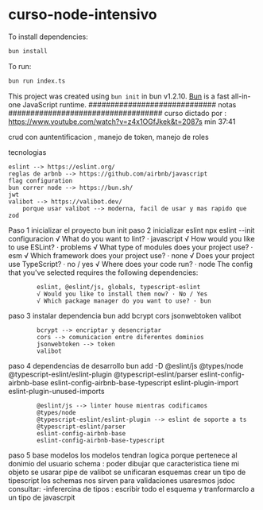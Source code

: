 # curso-node-intensivo

To install dependencies:

```bash
bun install
```

To run:

```bash
bun run index.ts
```

This project was created using `bun init` in bun v1.2.10. [Bun](https://bun.sh) is a fast all-in-one JavaScript runtime.
############################# notas ###################################
curso dictado por : https://www.youtube.com/watch?v=z4x1OGfJkek&t=2087s min 37:41

crud con auntentificacion , manejo de token, manejo de roles

tecnologias

    eslint --> https://eslint.org/
    reglas de arbnb --> https://github.com/airbnb/javascript
    flag configuration
    bun correr node --> https://bun.sh/
    jwt
    valibot --> https://valibot.dev/
        porque usar valibot --> moderna, facil de usar y mas rapido que zod

Paso 1
    inicializar el proyecto
        bun init
paso 2 
    inicializar eslint
        npx eslint --init
        configuracion
            √ What do you want to lint? · javascript
            √ How would you like to use ESLint? · problems
            √ What type of modules does your project use? · esm
            √ Which framework does your project use? · none
            √ Does your project use TypeScript? · no / yes
            √ Where does your code run? · node
            The config that you've selected requires the following dependencies:

            eslint, @eslint/js, globals, typescript-eslint
            √ Would you like to install them now? · No / Yes
            √ Which package manager do you want to use? · bun
paso 3
    instalar dependencia
        bun add bcrypt cors jsonwebtoken valibot

            bcrypt --> encriptar y desencriptar 
            cors --> comunicacion entre diferentes dominios
            jsonwebtoken --> token
            valibot
paso 4
    dependencias de desarrollo
        bun add -D @eslint/js @types/node @typescript-eslint/eslint-plugin @typescript-eslint/parser eslint-config-airbnb-base eslint-config-airbnb-base-typescript eslint-plugin-import eslint-plugin-unused-imports

            @eslint/js --> linter house mientras codificamos
            @types/node
            @typescript-eslint/eslint-plugin --> eslint de soporte a ts
            @typescript-eslint/parser
            eslint-config-airbnb-base
            eslint-config-airbnb-base-typescript

 
paso 5 base 
    modelos
        los modelos tendran logica porque pertenece al donimio del usuario
        schema : poder dibujar que caracteristica tiene mi objeto
        se usarar pipe de valibot
        se unificaran esquemas
        crear un tipo de tipescript
        los schemas nos sirven para validaciones
        usaresmos jsdoc 
consultar:
-inferercina de tipos : 
    escribir todo el esquema y tranformarclo a un tipo de javascrpit